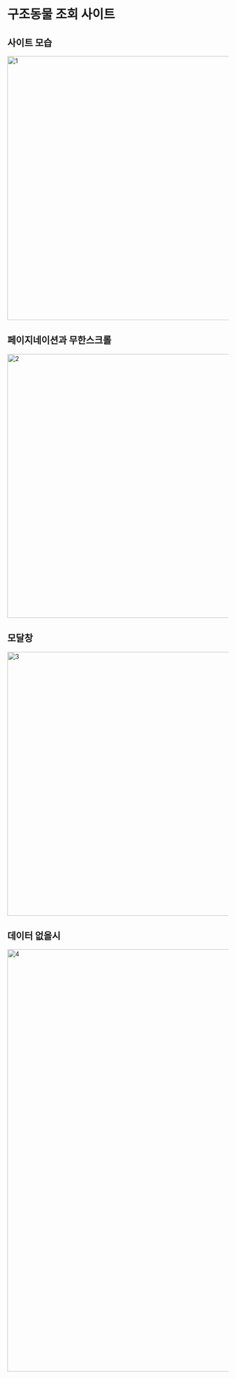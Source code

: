 # 구조동물 조회 사이트
## 사이트 모습
<img width="600" alt="1" src="https://github.com/user-attachments/assets/f046bd24-1db3-46ca-a549-7532fffcaa31">

## 페이지네이션과 무한스크롤
<img width="600" alt="2" src="https://github.com/user-attachments/assets/3806827d-f7a4-4d7e-8425-dc9e54dfede7">

## 모달창
<img width="600" alt="3" src="https://github.com/user-attachments/assets/16bb89cc-e024-4747-bace-fc12eca708f1">

## 데이터 없을시
<img width="960" alt="4" src="https://github.com/user-attachments/assets/b2f18f1f-9847-4c87-ad7a-ddd298d5cc4f">
